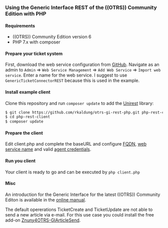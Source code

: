 ### Using the Generic Interface REST of the ((OTRS)) Community Edition with PHP

#### Requirements
- ((OTRS)) Community Edition version 6
- PHP 7.x with composer

#### Prepare your ticket system
First, download the web service configuration from [GitHub](https://raw.githubusercontent.com/OTRS/otrs/rel-6_0/development/webservices/GenericTicketConnectorREST.yml). Navigate as an admin to `Admin` => `Web Service Management` => `Add Web Service` => `Import web service`. Enter a name for the web service. I suggest to use `GenericTicketConnectorREST` because this is used in the example.

#### Install example client
Clone this repository and run `composer update` to add the [Unirest](https://github.com/Mashape/unirest-php) library:

```bash
$ git clone https://github.com/rkaldung/otrs-gi-rest-php.git php-rest-client
$ cd php-rest-client
$ composer update
```

#### Prepare the client
Edit client.php and complete the baseURL and configure [FQDN](https://github.com/rkaldung/otrs-gi-rest-php/blob/master/client.php#L10), [web service name](https://github.com/rkaldung/otrs-gi-rest-php/blob/master/client.php#L11) and valid [agent credentials](https://github.com/rkaldung/otrs-gi-rest-php/blob/master/client.php#L16).

#### Run you client
Your client is ready to go and can be executed by `php client.php`

#### Misc
An introduction for the Generic Interface for the latest ((OTRS)) Community Editon is available in the [online manual](https://doc.otrs.com/doc/manual/admin/6.0/en/html/genericinterface.html).

The default opererations TicketCreate and TicketUpdate are not able to send a new article via e-mail. For this use case you could install the free add-on [Znuny4OTRS-GIArticleSend](https://github.com/znuny/Znuny4OTRS-GIArticleSend).




